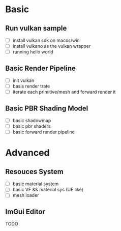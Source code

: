 # Basic
## Run vulkan sample
-[ ] install vulkan sdk on macos/win
-[ ] install vulkano as the vulkan wrapper
-[ ] running hello world

## Basic Render Pipeline
-[ ] init vulkan
-[ ] basis render trate
-[ ] iterate each primitive/mesh and forward render it

## Basic PBR Shading Model
-[ ] basic shadowmap
-[ ] basic pbr shaders
-[ ] basic forward render pipeline

# Advanced
## Resouces System
-[ ] basic material system
-[ ] basic VF && material sys (UE like)
-[ ] mesh loader

## ImGui Editor
TODO